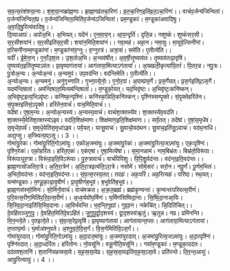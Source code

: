 

  
स॒व॒त्स॒रंश॑शया॒नाः। श॒श॒या॒नाब्रा॑ह्म॒णाः। ब्रा॒ह्म॒णव्र॑तचा॒रिणः॑। व्र॒त॒चा॒रिण॒इति॑व्र॒त॒ऽचा॒रिणः॑।। वाचं॑प॒र्जन्य॑जिन्वितां। प॒र्जन्य॑जिन्वितां॒प्र। प॒र्जन्य॑जिन्विता॒मिति॑प॒र्जन्य॑ऽजिन्वितां। प्रम॒ण्डूकाः॑। म॒ण्डूका॑अवादिषुः। अ॒वा॒दि॒षु॒रित्य॑वादिषुः।।  
दि॒व्याआपः॑। अपो॑अ॒भि। अ॒भियत्। यदे॑नं। ए॒न॒मा॒य॒न्। आ॒य॒न्दृतिं॑। दृति॒न्न। नशुष्कं॑। शुष्कं॑सर॒सी। स॒र॒सीशया॑नं। स॒र॒सीइति॑स॒र॒सी। शया॑न॒मिति॒शया॑नं।। गवा॒मह॑। अहा॒न। नमा॒युः। मा॒युर्व॒त्सिनी॑नां। व॒त्सिनी॑नाम्म॒ण्डूका॑नां। म॒ण्डूका॑नांव॒ग्नुः। व॒ग्नुरत्र॑। अत्रा॒सं। समे॑ति। ए॒तीत्ये॑ति।।  
यदीं॑। ई॒मे॒ना॒न्। ए॒नाँ॒उ॒श॒तः। उ॒श॒तोअ॒भि। अ॒भ्यव॑र्षीत्। अ॒व॒र्षी॒त्तृ॒ष्याव॑तः। तृ॒ष्याव॑तःप्रा॒वृषि॑। तृ॒ष्याव॑त॒इति॑तृ॒ष्याऽव॑तः। प्रा॒वृष्याग॑तायां। आग॑ताया॒मित्याऽग॑तायां।। अ॒ख्खली॒कृत्या॑पि॒तरं॑। पि॒तर॒न्न। नपु॒त्रः। पु॒त्रोअ॒न्यः। अ॒न्योअ॒न्यं। अ॒न्यमुप॑। उप॒वद॑न्ति। वद॑न्तिमेति। ए॒तीत्ये॑ति।।  
अ॒न्योअ॒न्यः। अ॒न्यमनु॑। अनु॑गृभ्णाति। गृ॒भ्णा॒त्ये॒नोः॒। ए॒नो॒र॒पां। अ॒पाम्प्र॑स॒र्गे। प्र॒स॒र्गेयत्। प्र॒स॒र्गइति॑प्र॒ऽस॒र्गे। यदम॑न्दिषातां। अम॑न्दिषाता॒मित्यम॑न्दिषातां।। म॒ण्डूको॒यत्। यद॒भिवृ॑ष्टः। अ॒भिवृ॑ष्टः॒कनि॑ष्कन्। अ॒भिवृ॑ष्ट॒इत्य॒भिऽवृ॑ष्टः। कनि॑ष्क॒न्पृश्निः॑। कनि॑स्क॒न्निति॒कनि॑स्कन्। पृश्नि॑स्सम्पृ॒क्ते। सं॒पृ॒क्तेहरि॑तेन। सं॒पृ॒क्तइति॑सं॒ऽपृ॒क्ते। हरि॑तेन॒वाचं॑। वाच॒मिति॒वाचं॑।।  
यदे॑षां। ए॒षा॒म॒न्यः। अ॒न्योअ॒न्यस्य॑। अ॒न्यस्य॒वाचं॑। वाचं॑शा॒क्तस्ये॑व। शा॒क्तस्ये॑व॒वद॑ति। शा॒क्तस्ये॒वेति॑शा॒क्तस्य॑ऽइव। वद॑ति॒शिक्ष॑माणः। शिक्ष॑माण॒इति॒शिक्ष॑माणः।। सर्वं॒तत्। तदे॑षां। ए॒षां॒स॒मृधे॑व। स॒मृधे॑व॒पर्व॑। स॒मृधे॒वेति॑स॒मृधा॑ऽइव। पर्व॒यत्। यत्सु॒वाचः॑। सु॒वाचो॒वद॑थन। सु॒वाच॒इति॑सु॒ऽवाचः॑। वद॑थ॒नाधि॑। अद्य॒प्सु। अ॒प्स्वित्य॒प्ऽसु।। 3 ।।  
गोमा॑यु॒रेकः॑। गोमा॑यु॒रिति॒गोऽमा॑युः। एको॑अ॒जमा॑युः। अ॒जमा॑यु॒रेकः॑। अ॒जमा॑यु॒रित्य॒जऽमा॑युः। एकः॒पृश्निः॑। पृश्नि॒रेकः॑। एको॒हरि॑तः। हरि॑त॒एकः॑। एक॑एषां। ए॒षा॒मित्ये॑षां।। स॒मा॒नन्नाम॑। नाम॒बिभ्र॑तः। बिभ्र॑तो॒विरू॑पाः। विरू॑पाःपुरु॒त्रा। विरू॑पा॒इति॒विऽरू॑पाः। पु॒रु॒त्रावाचं॑। वाचं॑पिपिशुः। पि॒पि॒शु॒र्वद॑न्तः। वद॑न्त॒इति॒वद॑न्तः।।  
ब्रा॒ह्म॒णासो॑अतिरा॒त्रे। अ॒ति॒रा॒त्रेन॑। अ॒ति॒रा॒त्रइत्य॑ति॒ऽरा॒त्रे। नसोमे॑। सोमे॒सरः॑। सरो॒न। नपू॒र्णं। पू॒र्णम॒भितः॑। अ॒भितो॒वद॑न्तः। वद॑न्त॒इति॒वद॑न्तः।। सं॒व॒त्स॒रस्य॒तत्। तदहः॑। अहः॒परि॑। अह॒रित्यहः॑। परि॑ष्ठ। स्थ॒यत्। यन्म॑ण्डूकाः। म॒ण्डू॒काः॒प्रा॒वृ॒षीणं॑। प्रा॒वृ॒षीणं॑ब॒भूव॑। ब॒भूवेति॑ब॒भूव॑।।  
ब्रा॒ह्म॒णस॑स्सो॒मिनः॑। सो॒मिनो॒वाचं॑। वाच॑मक्रत। अ॒क्र॒त॒ब्रह्म॑। ब्रह्म॑कृ॒ण्वन्तः॑। कृ॒ण्वन्तः॑परिवत्स॒रीणं॑। प॒रि॒वत्स॒रीण॒मिति॑प॒रि॒व॒त्स॒रीणं॑।। अ॒ध्व॒र्यवो॑घ॒र्मिणः॑। घ॒र्मिण॑सिष्विदा॒नाः। सि॒ष्वि॒दा॒नाआ॒विः। सि॒स्वि॒दा॒नाइति॑सि॒स्वि॒दानाः। आ॒विर्भ॑वन्ति। भ॒व॒न्ति॒गुह्या॑। गुह्या॒न। नकेचि॑त्। चि॒दिति॑चित्।।  
दे॒वहि॑तञ्जुगुपुः। दे॒वहि॑त॒मिति॑दे॒वऽहि॑तं। जु॒गु॒पु॒र्द्वा॒द॒शस्य॑। द्वा॒द॒शस्य॑ऋ॒तुं। ऋ॒तुन्न। नप्र। प्रमि॑नन्ति। मि॒न॒न्त्ये॒ते। ए॒तइत्ये॒ते।। सं॒व॒त्स॒रेप्रा॒वृषि॑। प्रा॒वृष्याग॑तायां। आग॑तायान्त॒प्ताः। आग॑ताया॒मित्याऽग॑तायां। त॒प्ताघ॒र्माः। घ॒र्माअ॑श्नुवते। अ॒श्नु॒व॒ते॒वि॒स॒र्गं। वि॒स॒र्गमिति॑वि॒ऽस॒र्गं।।  
गोमा॑युरदात्। गोमा॑यु॒रिति॒गोऽमा॑युः। अ॒दा॒दज॒मा॑युः। अ॒जमा॑युरदात्। अ॒जमा॑यु॒रित्य॒जऽमा॑युः। अ॒दा॒त्पृश्निः॑। पृश्नि॑रदात्। अ॒दा॒ध्दरि॑तः। हरि॑तोनः। नो॒वसू॑नि। वसू॒नीति॒वसू॑नि।। गवां॑म॒ण्डूकाः॑। म॒ण्डूका॒दद॑तः। दद॑तश्श॒तानि॑। श॒तानि॑सहस्रसा॒वे। स॒ह॒स्र॒सा॒वेप्र। स॒ह॒स्र॒सा॒वइति॑स॒ह॒स्र॒ऽसा॒वे। प्रति॑रन्ते। ति॒र॒न्त॒आयुः॑। आयु॒रित्यायुः॑।। 4 ।।  
